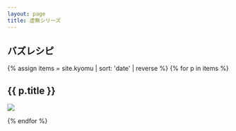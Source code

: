 ```yaml
---
layout: page
title: 虚無シリーズ
---
```


<h2>バズレシピ</h2>

{% assign items = site.kyomu | sort: 'date' | reverse %}
{% for p in items %}
<h2>{{ p.title }}</h2>
<p>
  <a href="{{ site.baseurl }}{{ p.url }}"><img src="{{ p.thumbnail }}" /></a>
</p>
{% endfor %}
